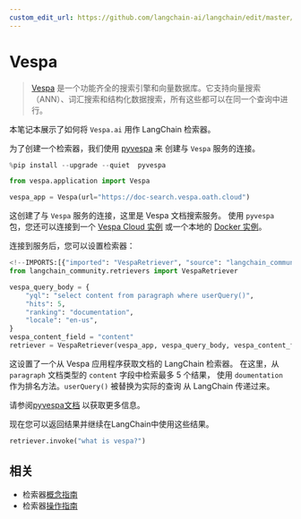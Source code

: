 ```yaml
---
custom_edit_url: https://github.com/langchain-ai/langchain/edit/master/docs/docs/integrations/retrievers/vespa.ipynb
---
```

# Vespa

>[Vespa](https://vespa.ai/) 是一个功能齐全的搜索引擎和向量数据库。它支持向量搜索（ANN）、词汇搜索和结构化数据搜索，所有这些都可以在同一个查询中进行。

本笔记本展示了如何将 `Vespa.ai` 用作 LangChain 检索器。

为了创建一个检索器，我们使用 [pyvespa](https://pyvespa.readthedocs.io/en/latest/index.html) 来
创建与 `Vespa` 服务的连接。


```python
%pip install --upgrade --quiet  pyvespa
```


```python
from vespa.application import Vespa

vespa_app = Vespa(url="https://doc-search.vespa.oath.cloud")
```

这创建了与 `Vespa` 服务的连接，这里是 Vespa 文档搜索服务。
使用 `pyvespa` 包，您还可以连接到一个
[Vespa Cloud 实例](https://pyvespa.readthedocs.io/en/latest/deploy-vespa-cloud.html)
或一个本地的
[Docker 实例](https://pyvespa.readthedocs.io/en/latest/deploy-docker.html)。


连接到服务后，您可以设置检索器：


```python
<!--IMPORTS:[{"imported": "VespaRetriever", "source": "langchain_community.retrievers", "docs": "https://python.langchain.com/api_reference/community/retrievers/langchain_community.retrievers.vespa_retriever.VespaRetriever.html", "title": "Vespa"}]-->
from langchain_community.retrievers import VespaRetriever

vespa_query_body = {
    "yql": "select content from paragraph where userQuery()",
    "hits": 5,
    "ranking": "documentation",
    "locale": "en-us",
}
vespa_content_field = "content"
retriever = VespaRetriever(vespa_app, vespa_query_body, vespa_content_field)
```

这设置了一个从 Vespa 应用程序获取文档的 LangChain 检索器。
在这里，从 `paragraph` 文档类型的 `content` 字段中检索最多 5 个结果，
使用 `doumentation` 作为排名方法。`userQuery()` 被替换为实际的查询
从 LangChain 传递过来。

请参阅[pyvespa文档](https://pyvespa.readthedocs.io/en/latest/getting-started-pyvespa.html#Query)
以获取更多信息。

现在您可以返回结果并继续在LangChain中使用这些结果。


```python
retriever.invoke("what is vespa?")
```


## 相关

- 检索器[概念指南](/docs/concepts/#retrievers)
- 检索器[操作指南](/docs/how_to/#retrievers)

